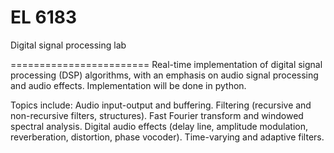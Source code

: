 # EL 6183
Digital signal processing lab </b>

========================
Real-time implementation of digital signal processing (DSP) algorithms, with an emphasis on audio signal processing and audio effects. Implementation will be done in python.

Topics include: Audio input-output and buffering. Filtering (recursive and non-recursive filters, structures).
Fast Fourier transform and windowed spectral analysis. Digital audio effects (delay line, amplitude modulation,
reverberation, distortion, phase vocoder). Time-varying and adaptive filters.

